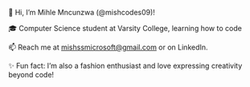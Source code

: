 👋 Hi, I’m Mihle Mncunzwa (@mishcodes09)!

🎓 Computer Science student at Varsity College, learning how to code

📫 Reach me at mishssmicrosoft@gmail.com or on LinkedIn.

✨ Fun fact: I’m also a fashion enthusiast and love expressing creativity beyond code!

<!---
mishcodes09/mishcodes09 is a ✨ special ✨ repository because its `README.md` (this file) appears on your GitHub profile.
You can click the Preview link to take a look at your changes.
--->
